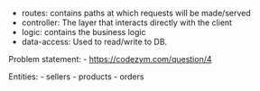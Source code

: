 - routes: contains paths at which requests will be made/served
- controller: The layer that interacts directly with the client
- logic: contains the business logic
- data-access: Used to read/write to DB.

Problem statement: 
    - https://codezym.com/question/4

Entities: 
    - sellers
    - products
    - orders